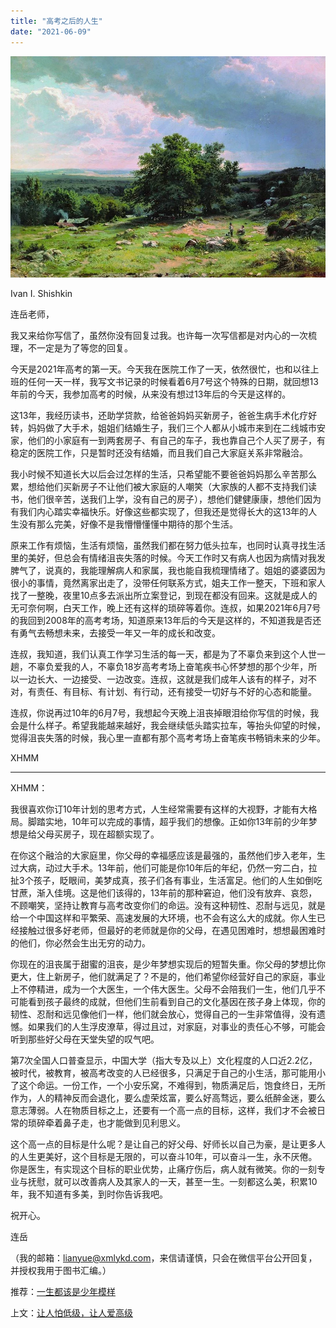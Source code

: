 ```yaml
---
title: "高考之后的人生"
date: "2021-06-09"
---
```


![连岳文章](images/连岳文章picture-16.jpg)

Ivan I. Shishkin

  

连岳老师，

  

我又来给你写信了，虽然你没有回复过我。也许每一次写信都是对内心的一次梳理，不一定是为了等您的回复。

  

今天是2021年高考的第一天。今天我在医院工作了一天，依然很忙，也和以往上班的任何一天一样，我写文书记录的时候看着6月7号这个特殊的日期，就回想13年前的今天，我参加高考的时候，从来没有想过13年后的今天是这样的。

  

这13年，我经历读书，还助学贷款，给爸爸妈妈买新房子，爸爸生病手术化疗好转，妈妈做了大手术，姐姐们结婚生子，我们三个人都从小城市来到在二线城市安家，他们的小家庭有一到两套房子、有自己的车子，我也靠自己个人买了房子，有稳定的医院工作，只是暂时还没有结婚，而且我们自己大家庭关系非常融洽。

  

我小时候不知道长大以后会过怎样的生活，只希望能不要爸爸妈妈那么辛苦那么累，想给他们买新房子不让他们被大家庭的人嘲笑（大家族的人都不支持我们读书，他们很辛苦，送我们上学，没有自己的房子），想他们健健康康，想他们因为有我们内心踏实幸福快乐。好像这些都实现了，但我还是觉得长大的这13年的人生没有那么完美，好像不是我懵懵懂懂中期待的那个生活。

  

原来工作有烦恼，生活有烦恼，虽然我们都在努力低头拉车，也同时认真寻找生活里的美好，但总会有情绪沮丧失落的时候。今天工作时又有病人也因为病情对我发脾气了，说真的，我能理解病人和家属，我也能自我梳理情绪了。姐姐的婆婆因为很小的事情，竟然离家出走了，没带任何联系方式，姐夫工作一整天，下班和家人找了一整晚，夜里10点多去派出所立案登记，到现在都没有回来。这就是成人的无可奈何啊，白天工作，晚上还有这样的琐碎等着你。连叔，如果2021年6月7号的我回到2008年的高考考场，知道原来13年后的今天是这样的，不知道我是否还有勇气去畅想未来，去接受一年又一年的成长和改变。

  

连叔，我知道，我们认真工作学习生活的每一天，都是为了不辜负来到这个人世一趟，不辜负爱我的人，不辜负18岁高考考场上奋笔疾书心怀梦想的那个少年，所以一边长大、一边接受、一边改变。连叔，这就是我们成年人该有的样子，对不对，有责任、有目标、有计划、有行动，还有接受一切好与不好的心态和能量。

  

连叔，你说再过10年的6月7号，我想起今天晚上沮丧掉眼泪给你写信的时候，我会是什么样子。希望我能越来越好，我会继续低头踏实拉车，等抬头仰望的时候，觉得沮丧失落的时候，我心里一直都有那个高考考场上奋笔疾书畅销未来的少年。

  

XHMM

  

* * *

  

XHMM：

  

我很喜欢你订10年计划的思考方式，人生经常需要有这样的大视野，才能有大格局。脚踏实地，10年可以完成的事情，超乎我们的想像。正如你13年前的少年梦想是给父母买房子，现在超额实现了。

  

在你这个融洽的大家庭里，你父母的幸福感应该是最强的，虽然他们步入老年，生过大病，动过大手术。13年前，他们可能是你10年后的年纪，仍然一穷二白，拉扯3个孩子，眨眼间，美梦成真，孩子们各有事业，生活富足。他们的人生如倒吃甘蔗，渐入佳境。这是他们该得的，13年前的那种窘迫，他们没有放弃、哀怨，不顾嘲笑，坚持让教育与高考改变你们的命运。没有这种韧性、忍耐与远见，就是给一个中国这样和平繁荣、高速发展的大环境，也不会有这么大的成就。你人生已经接触过很多好老师，但最好的老师就是你的父母，在遇见困难时，想想最困难时的他们，你必然会生出无穷的动力。

  

你现在的沮丧属于甜蜜的沮丧，是少年梦想实现后的短暂失重。你父母的梦想比你更大，住上新房子，他们就满足了？不是的，他们希望你经营好自己的家庭，事业上不停精进，成为一个大医生，一个伟大医生。父母不会陪我们一生，他们几乎不可能看到孩子最终的成就，但他们生前看到自己的文化基因在孩子身上体现，你的韧性、忍耐和远见像他们一样，他们就会放心，觉得自己的一生非常值得，没有遗憾。如果我们的人生浮皮潦草，得过且过，对家庭，对事业的责任心不够，可能会听到那些好父母在天堂失望的叹气吧。

  

第7次全国人口普查显示，中国大学（指大专及以上）文化程度的人口近2.2亿，被时代，被教育，被高考改变的人已经很多，只满足于自己的小生活，那可能用小了这个命运。一份工作，一个小安乐窝，不难得到，物质满足后，饱食终日，无所作为，人的精神反而会退化，要么虚荣炫富，要么好高骛远，要么纸醉金迷，要么意志薄弱。人在物质目标之上，还要有一个高一点的目标，这样，我们才不会被日常的琐碎牵着鼻子走，也才能做到见利思义。

  

这个高一点的目标是什么呢？是让自己的好父母、好师长以自己为豪，是让更多人的人生更美好，这个目标是无限的，可以奋斗10年，可以奋斗一生，永不厌倦。你是医生，有实现这个目标的职业优势，止痛疗伤后，病人就有微笑。你的一刻专业与抚慰，就可以改善病人及其家人的一天，甚至一生。一刻都这么美，积累10年，我不知道有多美，到时你告诉我吧。

  

祝开心。

  

连岳

  

（我的邮箱：lianyue@xmlykd.com，来信请谨慎，只会在微信平台公开回复，并授权我用于图书汇编。）

推荐：[一生都该是少年模样](http://mp.weixin.qq.com/s?__biz=MjM5NDU0Mjk2MQ==&mid=2651707047&idx=1&sn=770f02550ccf574b08df875d08a2bab0&chksm=bd7f52b98a08dbaf02b09e562bcb570a2a0ad0b129a6c0edd92840a56356e2d0a7a6db3be8e5&scene=21#wechat_redirect)  

上文：[让人怕低级，让人爱高级](http://mp.weixin.qq.com/s?__biz=MjM5NDU0Mjk2MQ==&mid=2651709736&idx=1&sn=48a062364c7dd94ae44ea603579bc25a&chksm=bd7f65368a08ec203e3cc254c3be7b633ef132ae0a77ab76aece07a911b174c02887682a2324&scene=21#wechat_redirect)
